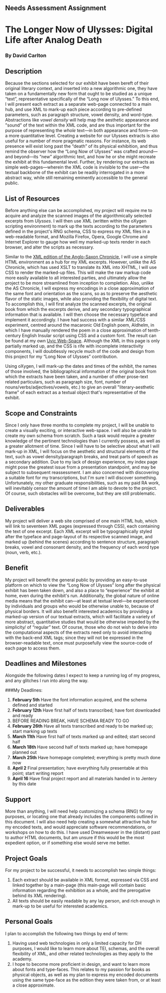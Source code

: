 ## Needs Assessment Assignment

# The Longer Now of Ulysses: Digital Life after Analog Death
### By David Carlton

## Description
Because the sections selected for our exhibit have been bereft of their original literary context, and inserted into a new algorithmic one, they have taken on a fundamentally new form that ought to be studied as a  unique “text”, representative specifically of the “Long now of Ulysses.” To this end, I will present each extract as a separate web-page connected to a main hub, and use XML to mark-up each piece according to pre-defined parameters, such as paragraph structure, vowel density, and word-type. Abstractions like *vowel density* will help map the aesthetic appearance and "sound" of the text within the XML code, and are thus important for the purpose of representing the *whole* text—in both appearance and form—on a more quantitative level. Creating a website for our Ulysses extracts is also useful for a number of more pragmatic reasons. For instance, its web presence will exist long past the “death” of its physical exhibition, and thus remind the observer how the “Long Now of Ulysses” was crafted around—and beyond—its “new” algorithmic text, and how he or she might recreate the exhibit at this fundamental level. Further, by rendering our extracts as simple web-pages—wherein the XML code is invisible to the user—the textual backbone of the exhibit can be readily interrogated in a more abstract way, while still remaining eminently accessible to the general public.  

## List of Resources 
Before anything else can be accomplished, my project will require me to acquire and analyze the scanned images of the algorithmically selected excerpts from *Ulysses*. I will then use XML (written within the oXygen scripting environment) to mark up the texts according to the parameters defined in the project's RNG schema, CSS to express my XML files in a web-readable format, and Mozilla Firefox, Opera, Google Chrome and Internet Explorer to gauge how well my marked-up texts render in each browser, and alter the scripts as necessary.  

Similar to the [XML edition of the Anglo-Saxon Chronicle](http://asc.jebbo.co.uk/), I will use a simple HTML environment as a hub for my XML excerpts. However, unlike the AS Chronicle, which has used XSLT to translate its XML into XHTML, I will use CSS to render the marked-up files. This will make the raw markup code more easily available to all interested parties, and ultimately allow the project to be more streamlined from inception to completion. Also, unlike the AS Chronicle, I will express my encodings in a close approximation of the same font and orientation as the scans, so as to preserve the aesthetic flavor of the static images, while also providing the flexibility of digital text. To accomplish this, I will first analyze the scanned excerpts, the original book from which the excerpts derive, and any secondary typographical information that is available. I will then choose the necessary typeface and implement it accordingly. I have had success with a similar XML/CSS experiment, centred around the macaronic Old English poem, Aldhelm, in which I have manually rendered the poem in a close approximation of tenth-century English Insular script using CSS and a custom font. The result can be found at my own [Uvic Web-Space](http://web.uvic.ca/~dcarlton/Aldhelm.xml). Although the XML in this page is only partially marked up, and the CSS is rife with incomplete interactivity components, I will doubtlessly recycle much of the code and design from this project for my “Long Now of Ulysses” contribution.  

Using oXygen, I will mark-up the dates and times of the exhibit, the names of those involved, the bibliographical information of the original book from which the extracts have been taken, and a number of other prose-text related particulars, such as paragraph size, font, number of nouns/verbs/adjectives/vowels, etc.) to give an overall "literary-aesthetic frame" of each extract as a textual object that's representative of the exhibit.  

## Scope and Constraints
Since I only have three months to complete my project, I will be unable to create a visually exciting, or interactive web-space. I will also be unable to create my own schema from scratch. Such a task would require a greater knowledge of the pertinent technologies than I currently possess, as well as a greater allotment of time. Since I will have to be selective about what I will mark-up in XML, I will focus on the aesthetic and structural elements of the text, such as vowel density/paragraph breaks, and treat parts of speech as a secondary addition. Due to my lack of design experience, my index page might pose the greatest issue from a presentation standpoint, and may be subject to subsequent reassessment. I am also concerned with discovering a suitable font for my transcriptions, but I'm sure I will discover something. Unfortunately, my other graduate responsibilities, such as my paid RA work, will inevitably censor the amount of time I am able to devote to the project. Of course, such obstacles will be overcome, but they are still problematic.  

## Deliverables
My project will deliver a web site comprised of one main HTML hub, which will link to seventeen XML pages (expressed through CSS), each containing the text of one excerpt. Each XML excerpt will be typographically styled after the typeface and page-layout of its respective scanned image, and marked up (behind the scenes) according to sentence structure, paragraph breaks, vowel and consonant density, and the frequency of each word type (noun, verb, etc.).  

## Benefit 
My project will benefit the general public by providing an easy-to-use platform on which to view the “Long Now of Ulysses” long after the physical exhibit has been taken down, and also a place to “experience” the exhibit at home, even during the exhibit's run. Additionally, the global nature of online media means that the exhibit can—at least at textual level—be experienced by individuals and groups who would be otherwise unable to, because of physical borders. It will also benefit interested academics by providing a marked-up version of our textual extracts, which will facilitate a variety of more abstract, quantitative studies that would be otherwise impeded by the simplicity/ of “regular” text. Of course, those who do not wish to delve into the computational aspects of the extracts need only to avoid interacting with the back-end XML tags; since they will not be expressed in the browser-readable text, once must purposefully view the source-code of each page to access them.  

## Deadlines and Milestones
Alongside the following dates I expect to keep a running log of my progress, and any glitches I run into along the way.

###My Deadlines:
1.  __February 5th__ Have the font information acquired, and the schema defined and started 
2.  __February 12th__ Have first half of texts transcribed; have font downloaded and ready 
3.  BEFORE READING BREAK, HAVE SCHEMA READY TO GO
4. __February 26th__ Have all texts transcribed and ready to be marked up; start marking up texts 
5. __March 11th__ Have first half of texts marked up and edited; start second half 
6. __March 18th__ Have second half of texts marked up; have homepage planned out 
7. __March 25th__ Have homepage completed; everything is pretty much done now 
8. __April 2__ Final presentation; have everything fully presentable at this point; start writing report 
9. __April 16__ Have final project report and all materials handed in to Jentery by this date  

## Support
More than anything, I will need help customizing a schema (RNG) for my purposes, or locating one that already includes the components outlined in this document. I will also need help creating a somewhat attractive hub for my encoded texts, and would appreciate software recommendations, or workshops on how to do this. I have used Dreamweaver in the (distant) past to author HTML documents, but am unsure if this would be the most expedient option, or if something else would serve me better.  

## Project Goals
For my project to be successful, it needs to accomplish two simple things:
1. Each extract should be available in XML format, expressed via CSS and linked together by a main-page (this main-page will contain basic information regarding the exhibition as a whole, and the prerogative behind its XML rendering).
2. All texts should be easily readable by any lay person, and rich enough in mark-up to be useful for interested academics.  

## Personal Goals
I plan to accomplish the following two things by end of term:
1. Having used web technologies in only a limited capacity for DH purposes, I would like to learn more about TEI, schemas, and the overall flexibility of XML, and other related technologies as they apply to the academy. 
2. I hope to become more proficient in design, and want to learn more about fonts and type-faces. This relates to my passion for books as physical objects, as well as my plan to express my encoded documents using the same type-face as the edition they were taken from, or at least a close approximate.  
